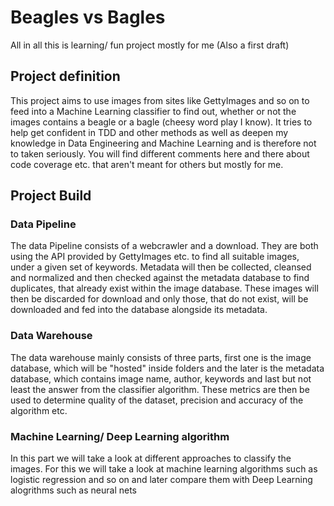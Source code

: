 # Beagles vs Bagles
All in all this is learning/ fun project mostly for me (Also a first draft) <br>

## Project definition

This project aims to use images from sites like GettyImages and so on to feed into a Machine Learning classifier to find out, whether or not the images contains a beagle or a bagle (cheesy word play I know).
It tries to help get confident in TDD and other methods as well as deepen my knowledge in Data Engineering and Machine Learning and is therefore not to taken seriously. You will find different comments here and there about code coverage etc. that aren't meant for others but mostly for me. 

## Project Build

### Data Pipeline
The data Pipeline consists of a webcrawler and a download. They are both using the API provided by GettyImages etc. to find all suitable images, under a given set of keywords. Metadata will then be collected, cleansed and normalized and then checked against the metadata database to find duplicates, that already exist within the image database. These images will then be discarded for download and only those, that do not exist, will be downloaded and fed into the database alongside its metadata.

### Data Warehouse
The data warehouse mainly consists of three parts, first one is the image database, which will be "hosted" inside folders and the later is the metadata database, which contains image name, author, keywords and last but not least the answer from the classifier algorithm. These metrics are then be used to determine quality of the dataset, precision and accuracy of the algorithm etc.

### Machine Learning/ Deep Learning algorithm

In this part we will take a look at different approaches to classify the images. For this we will take a look at machine learning algorithms such as logistic regression and so on and later compare them with Deep Learning alogrithms such as neural nets
